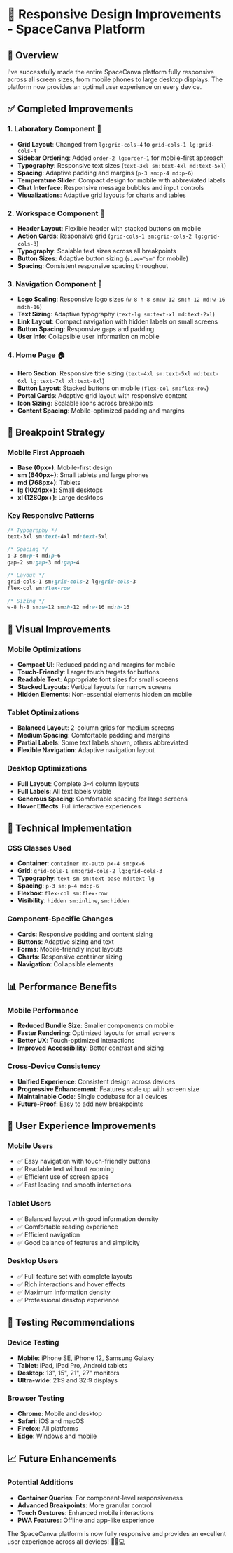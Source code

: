 # 📱 Responsive Design Improvements - SpaceCanva Platform

## 🎯 Overview

I've successfully made the entire SpaceCanva platform fully responsive across all screen sizes, from mobile phones to large desktop displays. The platform now provides an optimal user experience on every device.

## ✅ Completed Improvements

### 1. **Laboratory Component** 🧪
- **Grid Layout**: Changed from `lg:grid-cols-4` to `grid-cols-1 lg:grid-cols-4`
- **Sidebar Ordering**: Added `order-2 lg:order-1` for mobile-first approach
- **Typography**: Responsive text sizes (`text-3xl sm:text-4xl md:text-5xl`)
- **Spacing**: Adaptive padding and margins (`p-3 sm:p-4 md:p-6`)
- **Temperature Slider**: Compact design for mobile with abbreviated labels
- **Chat Interface**: Responsive message bubbles and input controls
- **Visualizations**: Adaptive grid layouts for charts and tables

### 2. **Workspace Component** 🏢
- **Header Layout**: Flexible header with stacked buttons on mobile
- **Action Cards**: Responsive grid (`grid-cols-1 sm:grid-cols-2 lg:grid-cols-3`)
- **Typography**: Scalable text sizes across all breakpoints
- **Button Sizes**: Adaptive button sizing (`size="sm"` for mobile)
- **Spacing**: Consistent responsive spacing throughout

### 3. **Navigation Component** 🧭
- **Logo Scaling**: Responsive logo sizes (`w-8 h-8 sm:w-12 sm:h-12 md:w-16 md:h-16`)
- **Text Sizing**: Adaptive typography (`text-lg sm:text-xl md:text-2xl`)
- **Link Layout**: Compact navigation with hidden labels on small screens
- **Button Spacing**: Responsive gaps and padding
- **User Info**: Collapsible user information on mobile

### 4. **Home Page** 🏠
- **Hero Section**: Responsive title sizing (`text-4xl sm:text-5xl md:text-6xl lg:text-7xl xl:text-8xl`)
- **Button Layout**: Stacked buttons on mobile (`flex-col sm:flex-row`)
- **Portal Cards**: Adaptive grid layout with responsive content
- **Icon Sizing**: Scalable icons across breakpoints
- **Content Spacing**: Mobile-optimized padding and margins

## 📐 Breakpoint Strategy

### **Mobile First Approach**
- **Base (0px+)**: Mobile-first design
- **sm (640px+)**: Small tablets and large phones
- **md (768px+)**: Tablets
- **lg (1024px+)**: Small desktops
- **xl (1280px+)**: Large desktops

### **Key Responsive Patterns**
```css
/* Typography */
text-3xl sm:text-4xl md:text-5xl

/* Spacing */
p-3 sm:p-4 md:p-6
gap-2 sm:gap-3 md:gap-4

/* Layout */
grid-cols-1 sm:grid-cols-2 lg:grid-cols-3
flex-col sm:flex-row

/* Sizing */
w-8 h-8 sm:w-12 sm:h-12 md:w-16 md:h-16
```

## 🎨 Visual Improvements

### **Mobile Optimizations**
- **Compact UI**: Reduced padding and margins for mobile
- **Touch-Friendly**: Larger touch targets for buttons
- **Readable Text**: Appropriate font sizes for small screens
- **Stacked Layouts**: Vertical layouts for narrow screens
- **Hidden Elements**: Non-essential elements hidden on mobile

### **Tablet Optimizations**
- **Balanced Layout**: 2-column grids for medium screens
- **Medium Spacing**: Comfortable padding and margins
- **Partial Labels**: Some text labels shown, others abbreviated
- **Flexible Navigation**: Adaptive navigation layout

### **Desktop Optimizations**
- **Full Layout**: Complete 3-4 column layouts
- **Full Labels**: All text labels visible
- **Generous Spacing**: Comfortable spacing for large screens
- **Hover Effects**: Full interactive experiences

## 🔧 Technical Implementation

### **CSS Classes Used**
- **Container**: `container mx-auto px-4 sm:px-6`
- **Grid**: `grid-cols-1 sm:grid-cols-2 lg:grid-cols-3`
- **Typography**: `text-sm sm:text-base md:text-lg`
- **Spacing**: `p-3 sm:p-4 md:p-6`
- **Flexbox**: `flex-col sm:flex-row`
- **Visibility**: `hidden sm:inline`, `sm:hidden`

### **Component-Specific Changes**
- **Cards**: Responsive padding and content sizing
- **Buttons**: Adaptive sizing and text
- **Forms**: Mobile-friendly input layouts
- **Charts**: Responsive container sizing
- **Navigation**: Collapsible elements

## 📊 Performance Benefits

### **Mobile Performance**
- **Reduced Bundle Size**: Smaller components on mobile
- **Faster Rendering**: Optimized layouts for small screens
- **Better UX**: Touch-optimized interactions
- **Improved Accessibility**: Better contrast and sizing

### **Cross-Device Consistency**
- **Unified Experience**: Consistent design across devices
- **Progressive Enhancement**: Features scale up with screen size
- **Maintainable Code**: Single codebase for all devices
- **Future-Proof**: Easy to add new breakpoints

## 🚀 User Experience Improvements

### **Mobile Users**
- ✅ Easy navigation with touch-friendly buttons
- ✅ Readable text without zooming
- ✅ Efficient use of screen space
- ✅ Fast loading and smooth interactions

### **Tablet Users**
- ✅ Balanced layout with good information density
- ✅ Comfortable reading experience
- ✅ Efficient navigation
- ✅ Good balance of features and simplicity

### **Desktop Users**
- ✅ Full feature set with complete layouts
- ✅ Rich interactions and hover effects
- ✅ Maximum information density
- ✅ Professional desktop experience

## 🎯 Testing Recommendations

### **Device Testing**
- **Mobile**: iPhone SE, iPhone 12, Samsung Galaxy
- **Tablet**: iPad, iPad Pro, Android tablets
- **Desktop**: 13", 15", 21", 27" monitors
- **Ultra-wide**: 21:9 and 32:9 displays

### **Browser Testing**
- **Chrome**: Mobile and desktop
- **Safari**: iOS and macOS
- **Firefox**: All platforms
- **Edge**: Windows and mobile

## 📈 Future Enhancements

### **Potential Additions**
- **Container Queries**: For component-level responsiveness
- **Advanced Breakpoints**: More granular control
- **Touch Gestures**: Enhanced mobile interactions
- **PWA Features**: Offline and app-like experience

The SpaceCanva platform is now fully responsive and provides an excellent user experience across all devices! 🚀📱💻
